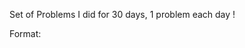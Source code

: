 Set of Problems I did for 30 days, 1 problem each day !

Format: <question-number> <problem-heading> <problem-link> <problem-solution>
